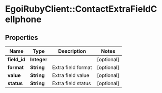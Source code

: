 # EgoiRubyClient::ContactExtraFieldCellphone

## Properties
Name | Type | Description | Notes
------------ | ------------- | ------------- | -------------
**field_id** | **Integer** |  | [optional] 
**format** | **String** | Extra field format | [optional] 
**value** | **String** | Extra field value | [optional] 
**status** | **String** | Extra field status | [optional] 


